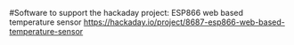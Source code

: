#Software to support the hackaday project:
ESP866 web based temperature sensor 
https://hackaday.io/project/8687-esp866-web-based-temperature-sensor

